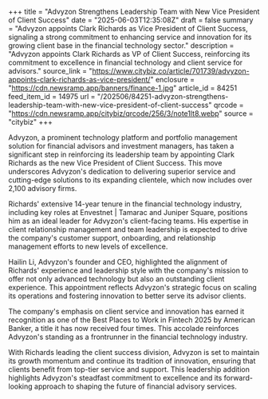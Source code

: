 +++
title = "Advyzon Strengthens Leadership Team with New Vice President of Client Success"
date = "2025-06-03T12:35:08Z"
draft = false
summary = "Advyzon appoints Clark Richards as Vice President of Client Success, signaling a strong commitment to enhancing service and innovation for its growing client base in the financial technology sector."
description = "Advyzon appoints Clark Richards as VP of Client Success, reinforcing its commitment to excellence in financial technology and client service for advisors."
source_link = "https://www.citybiz.co/article/701739/advyzon-appoints-clark-richards-as-vice-president/"
enclosure = "https://cdn.newsramp.app/banners/finance-1.jpg"
article_id = 84251
feed_item_id = 14975
url = "/202506/84251-advyzon-strengthens-leadership-team-with-new-vice-president-of-client-success"
qrcode = "https://cdn.newsramp.app/citybiz/qrcode/256/3/note1lt8.webp"
source = "citybiz"
+++

<p>Advyzon, a prominent technology platform and portfolio management solution for financial advisors and investment managers, has taken a significant step in reinforcing its leadership team by appointing Clark Richards as the new Vice President of Client Success. This move underscores Advyzon's dedication to delivering superior service and cutting-edge solutions to its expanding clientele, which now includes over 2,100 advisory firms.</p><p>Richards' extensive 14-year tenure in the financial technology industry, including key roles at Envestnet | Tamarac and Juniper Square, positions him as an ideal leader for Advyzon's client-facing teams. His expertise in client relationship management and team leadership is expected to drive the company's customer support, onboarding, and relationship management efforts to new levels of excellence.</p><p>Hailin Li, Advyzon's founder and CEO, highlighted the alignment of Richards' experience and leadership style with the company's mission to offer not only advanced technology but also an outstanding client experience. This appointment reflects Advyzon's strategic focus on scaling its operations and fostering innovation to better serve its advisor clients.</p><p>The company's emphasis on client service and innovation has earned it recognition as one of the Best Places to Work in Fintech 2025 by American Banker, a title it has now received four times. This accolade reinforces Advyzon's standing as a frontrunner in the financial technology industry.</p><p>With Richards leading the client success division, Advyzon is set to maintain its growth momentum and continue its tradition of innovation, ensuring that clients benefit from top-tier service and support. This leadership addition highlights Advyzon's steadfast commitment to excellence and its forward-looking approach to shaping the future of financial advisory services.</p>